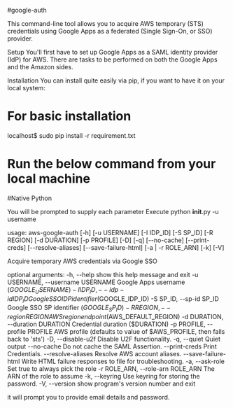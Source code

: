#google-auth


This command-line tool allows you to acquire AWS temporary (STS) credentials using Google Apps as a federated (Single Sign-On, or SSO) provider.

Setup
You'll first have to set up Google Apps as a SAML identity provider (IdP) for AWS. There are tasks to be performed on both the Google Apps and the Amazon sides.

Installation
You can install quite easily via pip, if you want to have it on your local system:

# For basic installation
localhost$ sudo pip install -r requirement.txt

# Run the below command from your local machine

#Native Python
 
You will be prompted to supply each parameter
Execute python __init__.py -u username 

usage: aws-google-auth [-h] [-u USERNAME] [-I IDP_ID] [-S SP_ID] [-R REGION]
                       [-d DURATION] [-p PROFILE] [-D] [-q] [--no-cache]
                       [--print-creds] [--resolve-aliases]
                       [--save-failure-html] [-a | -r ROLE_ARN] [-k] [-V]

Acquire temporary AWS credentials via Google SSO

optional arguments:
  -h, --help            show this help message and exit
  -u USERNAME, --username USERNAME
                        Google Apps username ($GOOGLE_USERNAME)
  -I IDP_ID, --idp-id IDP_ID
                        Google SSO IDP identifier ($GOOGLE_IDP_ID)
  -S SP_ID, --sp-id SP_ID
                        Google SSO SP identifier ($GOOGLE_SP_ID)
  -R REGION, --region REGION
                        AWS region endpoint ($AWS_DEFAULT_REGION)
  -d DURATION, --duration DURATION
                        Credential duration ($DURATION)
  -p PROFILE, --profile PROFILE
                        AWS profile (defaults to value of $AWS_PROFILE, then
                        falls back to 'sts')
  -D, --disable-u2f     Disable U2F functionality.
  -q, --quiet           Quiet output
  --no-cache            Do not cache the SAML Assertion.
  --print-creds         Print Credentials.
  --resolve-aliases     Resolve AWS account aliases.
  --save-failure-html   Write HTML failure responses to file for
                        troubleshooting.
  -a, --ask-role        Set true to always pick the role
  -r ROLE_ARN, --role-arn ROLE_ARN
                        The ARN of the role to assume
  -k, --keyring         Use keyring for storing the password.
  -V, --version         show program's version number and exit

it will prompt you to provide email details and password.


